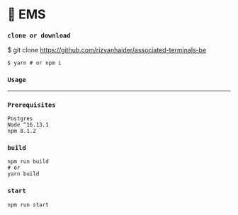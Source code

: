 # 🚀 EMS

### `clone or download`

$ git clone https://github.com/rizvanhaider/associated-terminals-be

```
$ yarn # or npm i
```

### `Usage`
_______________________________________________________________________________________________________________________________________________________________________

### `Prerequisites`
```
Postgres
Node ^16.13.1
npm 8.1.2
```



### `build`

```
npm run build
# or
yarn build
```

### `start`
```
npm run start
```


